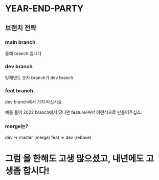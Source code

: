 # YEAR-END-PARTY

## 브랜치 전략

### main branch
올해 branch 입니다

### dev branch
당해년도 숫자 branch가 dev branch

### feat branch
dev branch에서 가지 따십시요

예를 들어 2022 branch에서 땄다면 feature/숙박 이런식으로 만들어주십쇼.

### merge는?

dev => master (merge)
feat => dev (rebase)


# 그럼 올 한해도 고생 많으셨고, 내년에도 고생좀 합시다!

